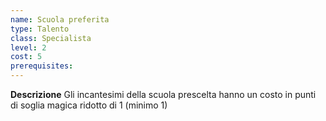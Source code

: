 ```yaml
---
name: Scuola preferita
type: Talento
class: Specialista
level: 2
cost: 5
prerequisites: 
---
```


**Descrizione**
Gli incantesimi della scuola prescelta hanno un costo in punti di soglia magica
ridotto di 1 (minimo 1)